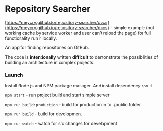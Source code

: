 Repository Searcher
===================


[https://meycry.github.io/repository-searcher/docs](https://meycry.github.io/repository-searcher/docs) - simple example 
(not working cache by service worker and user can't reload the page) 
for full functionality run it locally.

An app for finding repositories on GitHub.

The code is **intentionally** written **difficult** to demonstrate the possibilities of building an architecture in complex projects.

### Launch

Install Node.js and NPM package manager. And install dependency `npm i`

`npm start` - run project build and start simple server

`npm run build:production` - build for production in to ./public folder

`npm run build` - build for development

`npm run watch` - watch for src changes for development
